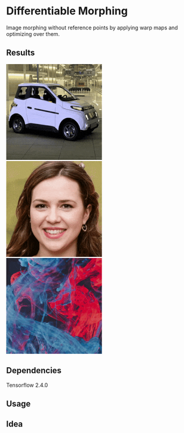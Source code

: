 # Differentiable Morphing

Image morphing without reference points by applying warp maps and optimizing over them.

## Results
![example 1](images/example_1.gif)
![example 2](images/example_2.gif)
![example 3](images/example_3.gif)

## Dependencies

Tensorflow 2.4.0

## Usage

## Idea


